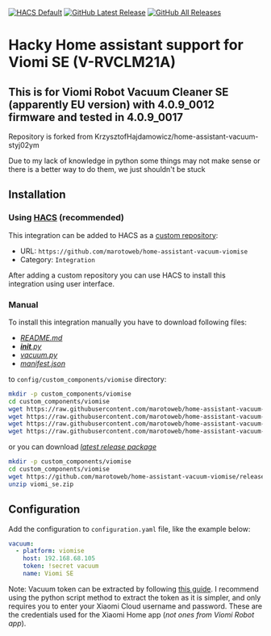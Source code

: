 [![HACS Default][hacs_shield]][hacs]
[![GitHub Latest Release][releases_shield]][latest_release]
[![GitHub All Releases][downloads_total_shield]][releases]

[hacs_shield]: https://img.shields.io/static/v1.svg?label=HACS&message=Default&style=popout&color=green&labelColor=41bdf5&logo=HomeAssistantCommunityStore&logoColor=white

[hacs]: https://github.com/hacs/integration

[latest_release]: https://github.com/marotoweb/home-assistant-vacuum-viomise/releases/latest

[releases_shield]: https://img.shields.io/github/release/marotoweb/home-assistant-vacuum-viomise.svg?style=popout

[releases]: https://github.com/marotoweb/home-assistant-vacuum-viomise/releases

[downloads_total_shield]: https://img.shields.io/github/downloads/marotoweb/home-assistant-vacuum-viomise/total

[hacs_shield]: https://img.shields.io/static/v1.svg?label=HACS&message=Default&style=popout&color=green&labelColor=41bdf5&logo=HomeAssistantCommunityStore&logoColor=white

# Hacky Home assistant support for Viomi SE (V-RVCLM21A)

## This is for Viomi Robot Vacuum Cleaner SE (apparently EU version) with 4.0.9_0012 firmware and tested in 4.0.9_0017
Repository is forked from KrzysztofHajdamowicz/home-assistant-vacuum-styj02ym

Due to my lack of knowledge in python some things may not make sense or there is a better way to do them, we just shouldn't be stuck

## Installation

### Using [HACS](https://hacs.xyz/) (recommended)

This integration can be added to HACS as a [custom repository](https://hacs.xyz/docs/faq/custom_repositories):
* URL: `https://github.com/marotoweb/home-assistant-vacuum-viomise`
* Category: `Integration`

After adding a custom repository you can use HACS to install this integration using user interface.

### Manual

To install this integration manually you have to download following files:

* [*README.md*](https://raw.githubusercontent.com/marotoweb/home-assistant-vacuum-viomise/master/custom_components/viomise/README.md)
* [*__init__.py*](https://raw.githubusercontent.com/marotoweb/home-assistant-vacuum-viomise/master/custom_components/viomise/__init__.py)
* [*vacuum.py*](https://raw.githubusercontent.com/marotoweb/home-assistant-vacuum-viomise/master/custom_components/viomise/vacuum.py)
* [*manifest.json*](https://raw.githubusercontent.com/marotoweb/home-assistant-vacuum-viomise/master/custom_components/viomise/manifest.json)

to `config/custom_components/viomise` directory:

```bash
mkdir -p custom_components/viomise
cd custom_components/viomise
wget https://raw.githubusercontent.com/marotoweb/home-assistant-vacuum-viomise/master/custom_components/viomise/README.md
wget https://raw.githubusercontent.com/marotoweb/home-assistant-vacuum-viomise/master/custom_components/viomise/__init__.py
wget https://raw.githubusercontent.com/marotoweb/home-assistant-vacuum-viomise/master/custom_components/viomise/vacuum.py
wget https://raw.githubusercontent.com/marotoweb/home-assistant-vacuum-viomise/master/custom_components/viomise/manifest.json
```

or you can download [*latest release package*](https://github.com/marotoweb/home-assistant-vacuum-viomise/releases/latest/download/viomi_se.zip)

```bash
mkdir -p custom_components/viomise
cd custom_components/viomise
wget https://github.com/marotoweb/home-assistant-vacuum-viomise/releases/latest/download/viomi_se.zip
unzip viomi_se.zip
```

## Configuration

Add the configuration to `configuration.yaml` file, like the example below:

```yaml
vacuum:
  - platform: viomise
    host: 192.168.68.105
    token: !secret vacuum
    name: Viomi SE
```
Note: Vacuum token can be extracted by following [this guide](https://www.home-assistant.io/integrations/xiaomi_miio/#retrieving-the-access-token).
I recommend using the python script method to extract the token as it is simpler, and only requires you to enter your Xiaomi Cloud username and password.
These are the credentials used for the Xiaomi Home app (_not ones from Viomi Robot app_).

